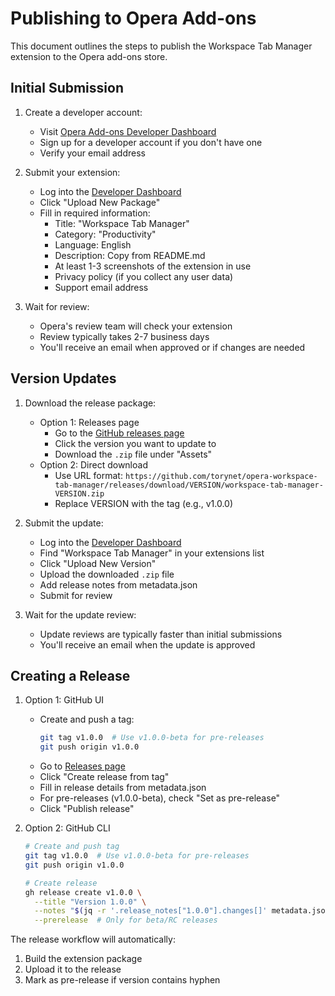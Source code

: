 # Publishing to Opera Add-ons

This document outlines the steps to publish the Workspace Tab Manager extension to the Opera add-ons store.

## Initial Submission

1. Create a developer account:
   - Visit [Opera Add-ons Developer Dashboard](https://addons.opera.com/developer/)
   - Sign up for a developer account if you don't have one
   - Verify your email address

2. Submit your extension:
   - Log into the [Developer Dashboard](https://addons.opera.com/developer/)
   - Click "Upload New Package"
   - Fill in required information:
     - Title: "Workspace Tab Manager"
     - Category: "Productivity"
     - Language: English
     - Description: Copy from README.md
     - At least 1-3 screenshots of the extension in use
     - Privacy policy (if you collect any user data)
     - Support email address

3. Wait for review:
   - Opera's review team will check your extension
   - Review typically takes 2-7 business days
   - You'll receive an email when approved or if changes are needed

## Version Updates

1. Download the release package:
   - Option 1: Releases page
     - Go to the [GitHub releases page](https://github.com/torynet/opera-workspace-tab-manager/releases)
     - Click the version you want to update to
     - Download the `.zip` file under "Assets"
   - Option 2: Direct download
     - Use URL format: `https://github.com/torynet/opera-workspace-tab-manager/releases/download/VERSION/workspace-tab-manager-VERSION.zip`
     - Replace VERSION with the tag (e.g., v1.0.0)

2. Submit the update:
   - Log into the [Developer Dashboard](https://addons.opera.com/developer/)
   - Find "Workspace Tab Manager" in your extensions list
   - Click "Upload New Version"
   - Upload the downloaded `.zip` file
   - Add release notes from metadata.json
   - Submit for review

3. Wait for the update review:
   - Update reviews are typically faster than initial submissions
   - You'll receive an email when the update is approved

## Creating a Release

1. Option 1: GitHub UI
   - Create and push a tag:
     ```bash
     git tag v1.0.0  # Use v1.0.0-beta for pre-releases
     git push origin v1.0.0
     ```
   - Go to [Releases page](https://github.com/torynet/opera-workspace-tab-manager/releases)
   - Click "Create release from tag"
   - Fill in release details from metadata.json
   - For pre-releases (v1.0.0-beta), check "Set as pre-release"
   - Click "Publish release"

2. Option 2: GitHub CLI
   ```bash
   # Create and push tag
   git tag v1.0.0  # Use v1.0.0-beta for pre-releases
   git push origin v1.0.0

   # Create release
   gh release create v1.0.0 \
     --title "Version 1.0.0" \
     --notes "$(jq -r '.release_notes["1.0.0"].changes[]' metadata.json | sed 's/^/- /')" \
     --prerelease  # Only for beta/RC releases
   ```

The release workflow will automatically:
1. Build the extension package
2. Upload it to the release
3. Mark as pre-release if version contains hyphen
